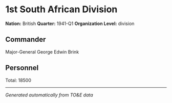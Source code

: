 # 1st South African Division

**Nation:** British
**Quarter:** 1941-Q1
**Organization Level:** division

## Commander

Major-General George Edwin Brink

## Personnel

Total: 18500

---
*Generated automatically from TO&E data*
